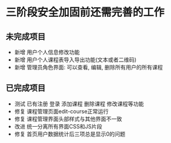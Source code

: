 # 三阶段安全加固前还需完善的工作

## 未完成项目

- 新增 用户个人信息修改功能
- 新增 用户个人课程表导入导出功能(文本或者二维码)
- 新增 管理员角色界面: 可以查看, 编辑, 删除所有用户的所有课程

## 已完成项目

- 测试 已有注册 登录 添加课程 删除课程 修改课程等功能
- 修复 课程管理页面edit-course正常运行
- 修复 课程管理界面头部样式与其他界面不一致
- 改进 统一分离所有界面CSS和JS片段
- 修复 首页用户数据统计后三项总是显示0的问题
